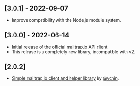 ## [3.0.1] - 2022-09-07

- Improve compatibility with the Node.js module system.

## [3.0.0] - 2022-06-14

- Initial release of the official mailtrap.io API client
- This release is a completely new library, incompatible with v2.

## [2.0.2]

- [Simple mailtrap.io client and helper library](https://github.com/vchin/mailtrap-client) by [@vchin](https://github.com/vchin).
